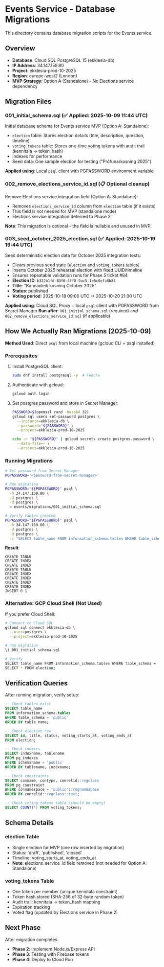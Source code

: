 # Events Service - Database Migrations

This directory contains database migration scripts for the Events service.

## Overview

- **Database**: Cloud SQL PostgreSQL 15 (ekklesia-db)
- **IP Address**: 34.147.159.80
- **Project**: ekklesia-prod-10-2025
- **Region**: europe-west2 (London)
- **MVP Strategy**: Option A (Standalone) - No Elections service dependency

## Migration Files

### 001_initial_schema.sql (✅ Applied: 2025-10-09 11:44 UTC)
Initial database schema for Events service MVP (Option A: Standalone):
- `election` table: Stores election details (title, description, question, timeline)
- `voting_tokens` table: Stores one-time voting tokens with audit trail (kennitala → token_hash)
- Indexes for performance
- Seed data: One sample election for testing ("Prófunarkosning 2025")

**Applied using**: Local `psql` client with PGPASSWORD environment variable

### 002_remove_elections_service_id.sql (📋 Optional cleanup)
Remove Elections service integration field (Option A: Standalone):
- Removes `elections_service_id` column from `election` table (if it exists)
- This field is not needed for MVP (standalone mode)
- Elections service integration deferred to Phase 2

**Note**: This migration is optional - the field is nullable and unused in MVP.

### 003_seed_october_2025_election.sql (✅ Applied: 2025-10-19 19:44 UTC)
Seed deterministic election data for October 2025 integration tests:
- Clears previous seed state (`election` and `voting_tokens` tables)
- Inserts October 2025 rehearsal election with fixed UUID/timeline
- Ensures repeatable validation runs for Phase 5 ticket #84
- **Election ID**: `b322b1fd-83f6-4ff8-9ac5-1e5c6efa8b84`
- **Title**: "Kannanleik kosning October 2025"
- **Status**: published
- **Voting period**: 2025-10-18 09:00 UTC → 2025-10-20 21:00 UTC

**Applied using**: Cloud SQL Proxy + local `psql` client with PGPASSWORD from Secret Manager
**Run after**: `001_initial_schema.sql` (required) and `002_remove_elections_service_id.sql` (if applicable)

## How We Actually Ran Migrations (2025-10-09)

**Method Used**: Direct `psql` from local machine (gcloud CLI + psql installed)

### Prerequisites
1. Install PostgreSQL client:
   ```bash
   sudo dnf install postgresql -y  # Fedora
   ```

2. Authenticate with gcloud:
   ```bash
   gcloud auth login
   ```

3. Set postgres password and store in Secret Manager:
   ```bash
   PASSWORD=$(openssl rand -base64 32)
   gcloud sql users set-password postgres \
     --instance=ekklesia-db \
     --password="${PASSWORD}" \
     --project=ekklesia-prod-10-2025

   echo -n "${PASSWORD}" | gcloud secrets create postgres-password \
     --data-file=- \
     --project=ekklesia-prod-10-2025
   ```

### Running Migrations

```bash
# Set password from Secret Manager
PGPASSWORD='<password-from-secret-manager>'

# Run migration
PGPASSWORD="${PGPASSWORD}" psql \
  -h 34.147.159.80 \
  -U postgres \
  -d postgres \
  < events/migrations/001_initial_schema.sql

# Verify tables created
PGPASSWORD="${PGPASSWORD}" psql \
  -h 34.147.159.80 \
  -U postgres \
  -d postgres \
  -c "SELECT table_name FROM information_schema.tables WHERE table_schema = 'public';"
```

**Result**:
```
CREATE TABLE
CREATE INDEX
CREATE INDEX
CREATE TABLE
CREATE INDEX
CREATE INDEX
CREATE INDEX
CREATE INDEX
INSERT 0 1
```

### Alternative: GCP Cloud Shell (Not Used)

If you prefer Cloud Shell:
```bash
# Connect to Cloud SQL
gcloud sql connect ekklesia-db \
  --user=postgres \
  --project=ekklesia-prod-10-2025

# Run migration
\i 001_initial_schema.sql

# Verify
SELECT table_name FROM information_schema.tables WHERE table_schema = 'public';
SELECT * FROM election;
```

## Verification Queries

After running migration, verify setup:

```sql
-- Check tables exist
SELECT table_name
FROM information_schema.tables
WHERE table_schema = 'public'
ORDER BY table_name;

-- Check election row
SELECT id, title, status, voting_starts_at, voting_ends_at
FROM election;

-- Check indexes
SELECT indexname, tablename
FROM pg_indexes
WHERE schemaname = 'public'
ORDER BY tablename, indexname;

-- Check constraints
SELECT conname, contype, conrelid::regclass
FROM pg_constraint
WHERE connamespace = 'public'::regnamespace
ORDER BY conrelid::regclass::text;

-- Check voting_tokens table (should be empty)
SELECT COUNT(*) FROM voting_tokens;
```

## Schema Details

### election Table
- Single election for MVP (one row inserted by migration)
- Status: 'draft', 'published', 'closed'
- Timeline: voting_starts_at, voting_ends_at
- **Note**: elections_service_id field removed (not needed for Option A: Standalone)

### voting_tokens Table
- One token per member (unique kennitala constraint)
- Token hash stored (SHA-256 of 32-byte random token)
- Audit trail: kennitala → token_hash mapping
- Expiration tracking
- Voted flag (updated by Elections service in Phase 2)

## Next Phase

After migration completes:
- **Phase 2**: Implement Node.js/Express API
- **Phase 3**: Testing with Firebase tokens
- **Phase 4**: Deploy to Cloud Run
